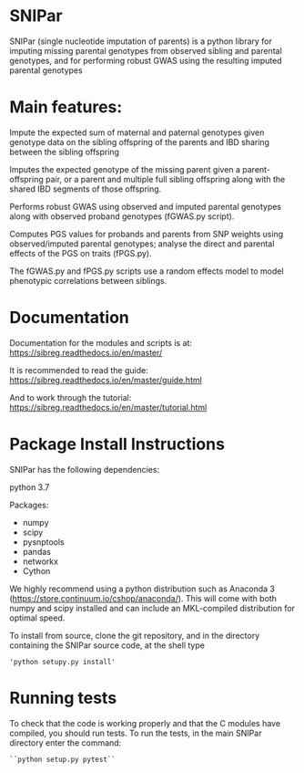 # SNIPar

SNIPar (single nucleotide imputation of parents) is a python library for imputing missing parental genotypes from observed sibling and parental genotypes,
and for performing robust GWAS using the resulting imputed parental genotypes

# Main features:

Impute the expected sum of maternal and paternal genotypes given genotype data on the sibling
    offspring of the parents and IBD sharing between the sibling offspring

Imputes the expected genotype of the missing parent given a parent-offspring pair, or a parent and multiple full sibling
offspring along with the shared IBD segments of those offspring. 

Performs robust GWAS using observed and imputed parental genotypes along with observed proband genotypes (fGWAS.py script).

Computes PGS values for probands and parents from SNP weights using observed/imputed parental genotypes; analyse the direct and parental effects
of the PGS on traits (fPGS.py). 

The fGWAS.py and fPGS.py scripts use a random effects model to model phenotypic correlations between siblings. 

# Documentation

Documentation for the modules and scripts is at: https://sibreg.readthedocs.io/en/master/

It is recommended to read the guide: https://sibreg.readthedocs.io/en/master/guide.html

And to work through the tutorial: https://sibreg.readthedocs.io/en/master/tutorial.html

# Package Install Instructions

SNIPar has the following dependencies:

python 3.7

Packages:

- numpy
- scipy
- pysnptools
- pandas
- networkx
- Cython

We highly recommend using a python distribution such as Anaconda 3 (https://store.continuum.io/cshop/anaconda/).
This will come with both numpy and scipy installed and can include an MKL-compiled distribution
for optimal speed.

To install from source, clone the git repository, and in the directory
containing the SNIPar source code, at the shell type

    'python setupy.py install'

# Running tests

To check that the code is working properly and that the C modules have compiled, you should
run tests. To run the tests, in the main SNIPar directory enter the command:

    ``python setup.py pytest``